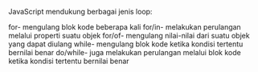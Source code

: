 JavaScript mendukung berbagai jenis loop:

for- mengulang blok kode beberapa kali
for/in- melakukan perulangan melalui properti suatu objek
for/of- mengulang nilai-nilai dari suatu objek yang dapat diulang
while- mengulang blok kode ketika kondisi tertentu bernilai benar
do/while- juga melakukan perulangan melalui blok kode ketika kondisi tertentu bernilai benar